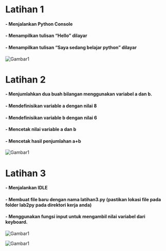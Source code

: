 # Latihan 1

#### - Menjalankan Python Console
#### - Menampilkan tulisan “Hello” dilayar
#### - Menampilkan tulisan “Saya sedang belajar python” dilayar
![Gambar1](gambar/pic1.png)


# Latihan 2

#### - Menjumlahkan dua buah bilangan menggunakan variabel a dan b.
#### - Mendefinisikan variable a dengan nilai 8
#### - Mendefinisikan variable b dengan nilai 6
#### - Mencetak nilai variable a dan b
#### - Mencetak hasil penjumlahan a+b
![Gambar1](gambar/pic2.png)


# Latihan 3

#### - Menjalankan IDLE
#### - Membuat file baru dengan nama latihan3.py (pastikan lokasi file pada folder lab2py pada direktori kerja anda)
#### - Menggunakan fungsi input untuk mengambil nilai variabel dari keyboard.
![Gambar1](gambar/pic3.png)

![Gambar1](gambar/pic4.png)
